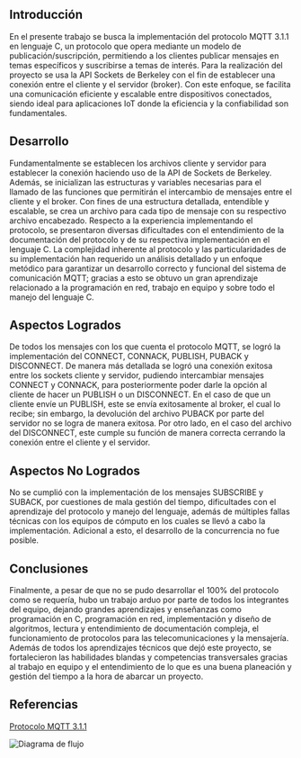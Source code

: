 ## Introducción
En el presente trabajo se busca la implementación del protocolo MQTT 3.1.1 en lenguaje C, un protocolo que opera mediante un modelo de publicación/suscripción, permitiendo a los clientes publicar mensajes en temas específicos y suscribirse a temas de interés. Para la realización del proyecto se usa la API Sockets de Berkeley con el fin de establecer una conexión entre el cliente y el servidor (broker). Con este enfoque, se facilita una comunicación eficiente y escalable entre dispositivos conectados, siendo ideal para aplicaciones IoT donde la eficiencia y la confiabilidad son fundamentales.

## Desarrollo
Fundamentalmente se establecen los archivos cliente y servidor para establecer la conexión haciendo uso de la API de Sockets de Berkeley. Además, se inicializan las estructuras y variables necesarias para el llamado de las funciones que permitirán el intercambio de mensajes entre el cliente y el broker. Con fines de una estructura detallada, entendible y escalable, se crea un archivo para cada tipo de mensaje con su respectivo archivo encabezado. Respecto a la experiencia implementando el protocolo, se presentaron diversas dificultades con el entendimiento de la documentación del protocolo y de su respectiva implementación en el lenguaje C. La complejidad inherente al protocolo y las particularidades de su implementación han requerido un análisis detallado y un enfoque metódico para garantizar un desarrollo correcto y funcional del sistema de comunicación MQTT; gracias a esto se obtuvo un gran aprendizaje relacionado a la programación en red, trabajo en equipo y sobre todo el manejo del lenguaje C.

## Aspectos Logrados
De todos los mensajes con los que cuenta el protocolo MQTT, se logró la implementación del CONNECT, CONNACK, PUBLISH, PUBACK y DISCONNECT. De manera más detallada se logró una conexión exitosa entre los sockets cliente y servidor, pudiendo intercambiar mensajes CONNECT y CONNACK, para posteriormente poder darle la opción al cliente de hacer un PUBLISH o un DISCONNECT. En el caso de que un cliente envíe un PUBLISH, este se envía exitosamente al broker, el cual lo recibe; sin embargo, la devolución del archivo PUBACK por parte del servidor no se logra de manera exitosa. Por otro lado, en el caso del archivo del DISCONNECT, este cumple su función de manera correcta cerrando la conexión entre el cliente y el servidor.

## Aspectos No Logrados
No se cumplió con la implementación de los mensajes SUBSCRIBE y SUBACK, por cuestiones de mala gestión del tiempo, dificultades con el aprendizaje del protocolo y manejo del lenguaje, además de múltiples fallas técnicas con los equipos de cómputo en los cuales se llevó a cabo la implementación. Adicional a esto, el desarrollo de la concurrencia no fue posible.

## Conclusiones
Finalmente, a pesar de que no se pudo desarrollar el 100% del protocolo como se requería, hubo un trabajo arduo por parte de todos los integrantes del equipo, dejando grandes aprendizajes y enseñanzas como programación en C, programación en red, implementación y diseño de algoritmos, lectura y entendimiento de documentación compleja, el funcionamiento de protocolos para las telecomunicaciones y la mensajería. Además de todos los aprendizajes técnicos que dejó este proyecto, se fortalecieron las habilidades blandas y competencias transversales gracias al trabajo en equipo y el entendimiento de lo que es una buena planeación y gestión del tiempo a la hora de abarcar un proyecto.

## Referencias
[Protocolo MQTT 3.1.1](https://docs.oasis-open.org/mqtt/mqtt/v3.1.1/os/mqtt-v3.1.1-os.html#_Toc398718037)

![Diagrama de flujo](https://github.com/somendietam/tele/blob/main/DiagramaFlujoMQTT.png)
